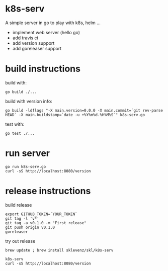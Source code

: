 # k8s-serv

A simple server in go to play with k8s, helm ...

- implement web server (hello go)
- add travis ci
- add version support
- add goreleaser support



# build instructions


build with:
```
go build ./...
```
build with version info:
```
go build -ldflags "-X main.version=0.0.0 -X main.commit=`git rev-parse HEAD` -X main.buildstamp=`date -u +%Y%m%d.%H%M%S`" k8s-serv.go
```

test with:
```
go test ./...
```

# run server

```
go run k8s-serv.go
curl -sS http://localhost:8080/version
```

# release instructions

build release
```
export GITHUB_TOKEN=`YOUR_TOKEN`
git tag -l 'v*'
git tag -a v0.1.0 -m "First release"
git push origin v0.1.0
goreleaser
```

try out release
```
brew update ; brew install sklevenz/skl/k8s-serv

k8s-serv
curl -sS http://localhost:8080/version
```
